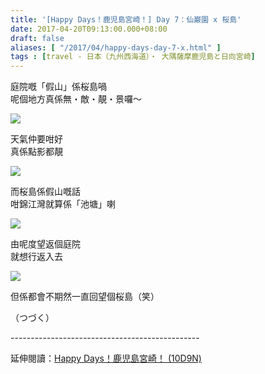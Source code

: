 ```yaml
---
title: '[Happy Days！鹿児島宮崎！] Day 7：仙巌園 x 桜島'
date: 2017-04-20T09:13:00.000+08:00
draft: false
aliases: [ "/2017/04/happy-days-day-7-x.html" ]
tags : [travel - 日本（九州西海道）・ 大隅薩摩鹿児島と日向宮崎]
---
```


庭院嘅「假山」係桜島喎  
呢個地方真係無・敵・靚・景囉～

![](/images/kojkmi7d04.jpg)

天氣仲要咁好  
真係點影都靚

![](/images/kojkmi7d04a.jpg)

而桜島係假山嘅話  
咁錦江灣就算係「池塘」喇

![](/images/kojkmi7d04b.jpg)

由呢度望返個庭院  
就想行返入去

![](/images/kojkmi7d04c.jpg)

但係都會不期然一直回望個桜島（笑）

  

  

（つづく）  
  
\-----------------------------------------------  
  
延伸閱讀：[Happy Days！鹿児島宮崎！ (10D9N)](https://hidie.net/kojkmi10d9n/)
